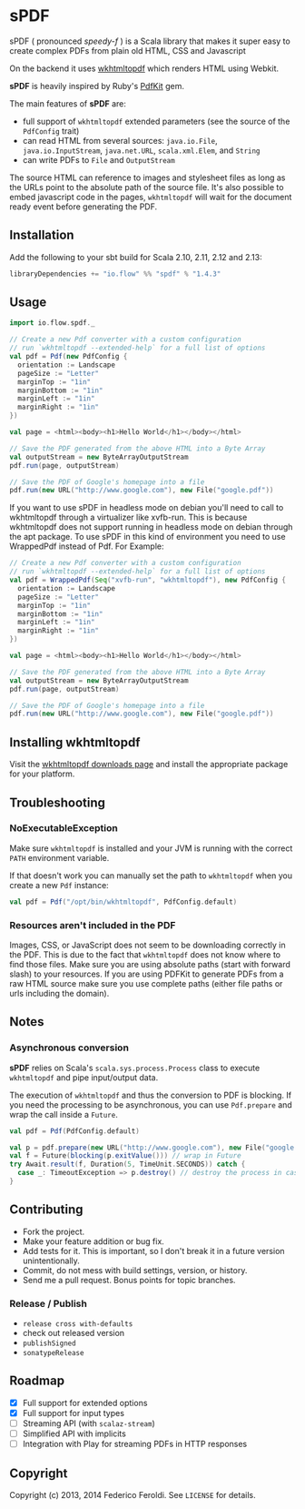 # sPDF #

sPDF ( pronounced _speedy-f_ ) is a Scala library that makes it super easy to create complex PDFs from plain old HTML, CSS and Javascript

On the backend it uses [wkhtmltopdf](http://wkhtmltopdf.org) which renders HTML using Webkit.

__sPDF__ is heavily inspired by Ruby's [PdfKit](https://github.com/pdfkit/pdfkit) gem.

The main features of __sPDF__ are:

* full support of `wkhtmltopdf` extended parameters (see the source of the `PdfConfig` trait)
* can read HTML from several sources: `java.io.File`, `java.io.InputStream`, `java.net.URL`, `scala.xml.Elem`, and `String`
* can write PDFs to `File` and `OutputStream`

The source HTML can reference to images and stylesheet files as long as the URLs point to the absolute path of the source file.
It's also possible to embed javascript code in the pages, `wkhtmltopdf` will wait for the document ready event before generating the PDF.

## Installation ##

Add the following to your sbt build for Scala 2.10, 2.11, 2.12 and 2.13:

```scala
libraryDependencies += "io.flow" %% "spdf" % "1.4.3"
```

## Usage ##

```scala
import io.flow.spdf._

// Create a new Pdf converter with a custom configuration
// run `wkhtmltopdf --extended-help` for a full list of options
val pdf = Pdf(new PdfConfig {
  orientation := Landscape
  pageSize := "Letter"
  marginTop := "1in"
  marginBottom := "1in"
  marginLeft := "1in"
  marginRight := "1in"
})

val page = <html><body><h1>Hello World</h1></body></html>

// Save the PDF generated from the above HTML into a Byte Array
val outputStream = new ByteArrayOutputStream
pdf.run(page, outputStream)

// Save the PDF of Google's homepage into a file
pdf.run(new URL("http://www.google.com"), new File("google.pdf"))
```

If you want to use sPDF in headless mode on debian you'll need to call to wkhtmltopdf through a virtualizer like xvfb-run.
This is because wkhtmltopdf does not support running in headless mode on debian through the apt package. To use sPDF
in this kind of environment you need to use WrappedPdf instead of Pdf. For Example:

```scala
// Create a new Pdf converter with a custom configuration
// run `wkhtmltopdf --extended-help` for a full list of options
val pdf = WrappedPdf(Seq("xvfb-run", "wkhtmltopdf"), new PdfConfig {
  orientation := Landscape
  pageSize := "Letter"
  marginTop := "1in"
  marginBottom := "1in"
  marginLeft := "1in"
  marginRight := "1in"
})

val page = <html><body><h1>Hello World</h1></body></html>

// Save the PDF generated from the above HTML into a Byte Array
val outputStream = new ByteArrayOutputStream
pdf.run(page, outputStream)

// Save the PDF of Google's homepage into a file
pdf.run(new URL("http://www.google.com"), new File("google.pdf"))
```

## Installing wkhtmltopdf ##

Visit the [wkhtmltopdf downloads page](http://wkhtmltopdf.org/downloads.html) and install the appropriate package for your platform.

## Troubleshooting ##

### NoExecutableException ###

Make sure `wkhtmltopdf` is installed and your JVM is running with the correct `PATH` environment variable.

If that doesn't work you can manually set the path to `wkhtmltopdf` when you create a new `Pdf` instance:

```scala
val pdf = Pdf("/opt/bin/wkhtmltopdf", PdfConfig.default)
```

### Resources aren't included in the PDF ###

Images, CSS, or JavaScript does not seem to be downloading correctly in the PDF. This is due to the fact that `wkhtmltopdf` does not know where to find those files. Make sure you are using absolute paths (start with forward slash) to your resources. If you are using PDFKit to generate PDFs from a raw HTML source make sure you use complete paths (either file paths or urls including the domain).

## Notes ##

### Asynchronous conversion ###

__sPDF__ relies on Scala's `scala.sys.process.Process` class to execute `wkhtmltopdf` and pipe input/output data.

The execution of `wkhtmltopdf` and thus the conversion to PDF is blocking. If you need the processing to be asynchronous, you can use `Pdf.prepare` and wrap the call inside a `Future`.

```scala
val pdf = Pdf(PdfConfig.default)

val p = pdf.prepare(new URL("http://www.google.com"), new File("google.pdf")).run() // start asynchronously
val f = Future(blocking(p.exitValue())) // wrap in Future
try Await.result(f, Duration(5, TimeUnit.SECONDS)) catch {
  case _: TimeoutException => p.destroy() // destroy the process in case of timeout
}
```

## Contributing ##

* Fork the project.
* Make your feature addition or bug fix.
* Add tests for it. This is important, so I don't break it in a future version unintentionally.
* Commit, do not mess with build settings, version, or history.
* Send me a pull request. Bonus points for topic branches.

### Release / Publish ###

* `release cross with-defaults`
* check out released version
* `publishSigned`
* `sonatypeRelease`

## Roadmap ##

- [X] Full support for extended options
- [X] Full support for input types
- [ ] Streaming API (with `scalaz-stream`)
- [ ] Simplified API with implicits
- [ ] Integration with Play for streaming PDFs in HTTP responses

## Copyright ##

Copyright (c) 2013, 2014 Federico Feroldi. See `LICENSE` for details.
